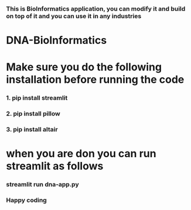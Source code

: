 ### This is BioInformatics application, you can modify it and build on top of it and you can use it in any industries


# DNA-BioInformatics

# Make sure you do the following installation before running the code

### 1. pip install streamlit
### 2. pip install pillow
### 3. pip install altair

# when you are don you can run streamlit as follows

### streamlit run dna-app.py

###  Happy coding
